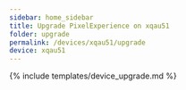 ```yaml
---
sidebar: home_sidebar
title: Upgrade PixelExperience on xqau51
folder: upgrade
permalink: /devices/xqau51/upgrade
device: xqau51
---
```

{% include templates/device_upgrade.md %}

